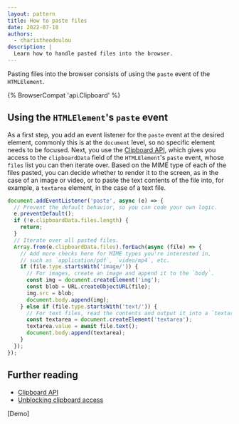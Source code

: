 ```yaml
---
layout: pattern
title: How to paste files
date: 2022-07-18
authors:
  - charistheodoulou
description: |
  Learn how to handle pasted files into the browser.
---
```


Pasting files into the browser consists of using the `paste` event of the `HTMLElement`.

{% BrowserCompat 'api.Clipboard' %}

## Using the `HTMLElement`'s `paste` event

As a first step, you add an event listener for the `paste` event at the desired element, commonly
this is at the `document` level, so no specific element needs to be focused. Next, you use the
[Clipboard API](https://developer.mozilla.org/docs/Web/API/Clipboard_API), which gives you access to
the `clipboardData` field of the `HTMLElement`'s `paste` event, whose `files` list you can then
iterate over. Based on the MIME type of each of the files pasted, you can decide whether to render
it to the screen, as in the case of an image or video, or to paste the text contents of the file
into, for example, a `textarea` element, in the case of a text file.

```js
document.addEventListener('paste', async (e) => {
  // Prevent the default behavior, so you can code your own logic.
  e.preventDefault();
  if (!e.clipboardData.files.length) {
    return;
  }
  // Iterate over all pasted files.
  Array.from(e.clipboardData.files).forEach(async (file) => {
    // Add more checks here for MIME types you're interested in,
    // such as `application/pdf`, `video/mp4`, etc.
    if (file.type.startsWith('image/')) {
      // For images, create an image and append it to the `body`.
      const img = document.createElement('img');
      const blob = URL.createObjectURL(file);
      img.src = blob;
      document.body.append(img);
    } else if (file.type.startsWith('text/')) {
      // For text files, read the contents and output it into a `textarea`.
      const textarea = document.createElement('textarea');
      textarea.value = await file.text();
      document.body.append(textarea);
    }
  });
});
```

## Further reading

- [Clipboard API](https://developer.mozilla.org/docs/Web/API/Clipboard_API)
- [Unblocking clipboard access](https://web.dev/async-clipboard/)

[Demo]
